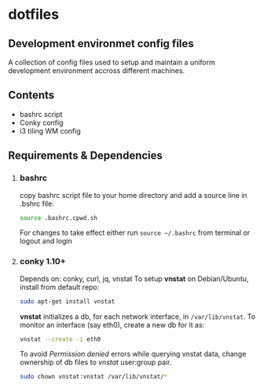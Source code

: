 # dotfiles
## Development environmet config files

A collection of config files used to setup and maintain a uniform development environment accross different machines.

## Contents
- bashrc script
- Conky config
- i3 tiling WM config

## Requirements & Dependencies
1. ### bashrc
   copy bashrc script file to your home directory and add a source line in
.bshrc file:
   ```bash
   source .bashrc.cpwd.sh
   ```
   For changes to take effect either run ```source ~/.bashrc``` from terminal
or logout and login 
2. ### conky 1.10+
   Depends on: conky, curl, jq, vnstat
   To setup **vnstat** on Debian/Ubuntu, install from default repo:
   ```bash
   sudo apt-get install vnstat
   ```
   **vnstat** initializes a db, for each network interface, in
   ```/var/lib/vnstat```. To monitor an interface (say eth0), create a new db for it as:
   ```bash
   vnstat --create -i eth0
   ```
   To avoid *Permission denied* errors while querying vnstat data, change
ownership of db files to *vnstat* user:group pair.  
   ```bash
   sudo chown vnstat:vnstat /var/lib/vnstat/*
   ```

